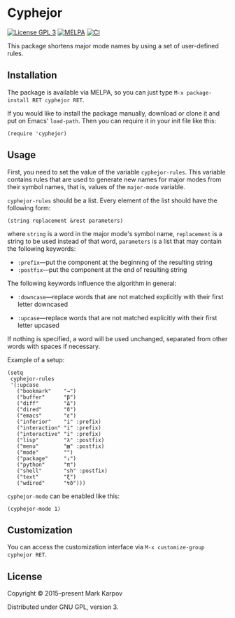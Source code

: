 # Cyphejor

[![License GPL 3](https://img.shields.io/badge/license-GPL_3-green.svg)](http://www.gnu.org/licenses/gpl-3.0.txt)
[![MELPA](https://melpa.org/packages/cyphejor-badge.svg)](https://melpa.org/#/cyphejor)
[![CI](https://github.com/mrkkrp/cyphejor/actions/workflows/ci.yaml/badge.svg)](https://github.com/mrkkrp/cyphejor/actions/workflows/ci.yaml)

This package shortens major mode names by using a set of user-defined rules.

## Installation

The package is available via MELPA, so you can just type `M-x
package-install RET cyphejor RET`.

If you would like to install the package manually, download or clone it and
put on Emacs' `load-path`. Then you can require it in your init file like
this:

```emacs-lisp
(require 'cyphejor)
```

## Usage

First, you need to set the value of the variable `cyphejor-rules`. This
variable contains rules that are used to generate new names for major modes
from their symbol names, that is, values of the `major-mode` variable.

`cyphejor-rules` should be a list. Every element of the list should have the
following form:

```emacs-lisp
(string replacement &rest parameters)
```

where `string` is a word in the major mode's symbol name, `replacement` is a
string to be used instead of that word, `parameters` is a list that may
contain the following keywords:

* `:prefix`—put the component at the beginning of the resulting string
* `:postfix`—put the component at the end of resulting string

The following keywords influence the algorithm in general:

* `:downcase`—replace words that are not matched explicitly with their first
  letter downcased

* `:upcase`—replace words that are not matched explicitly with their first
  letter upcased

If nothing is specified, a word will be used unchanged, separated from other
words with spaces if necessary.

Example of a setup:

```emacs-lisp
(setq
 cyphejor-rules
 '(:upcase
   ("bookmark"    "→")
   ("buffer"      "β")
   ("diff"        "Δ")
   ("dired"       "δ")
   ("emacs"       "ε")
   ("inferior"    "i" :prefix)
   ("interaction" "i" :prefix)
   ("interactive" "i" :prefix)
   ("lisp"        "λ" :postfix)
   ("menu"        "▤" :postfix)
   ("mode"        "")
   ("package"     "↓")
   ("python"      "π")
   ("shell"       "sh" :postfix)
   ("text"        "ξ")
   ("wdired"      "↯δ")))
```

`cyphejor-mode` can be enabled like this:

```emacs-lisp
(cyphejor-mode 1)
```

## Customization

You can access the customization interface via `M-x customize-group cyphejor
RET`.

## License

Copyright © 2015–present Mark Karpov

Distributed under GNU GPL, version 3.
